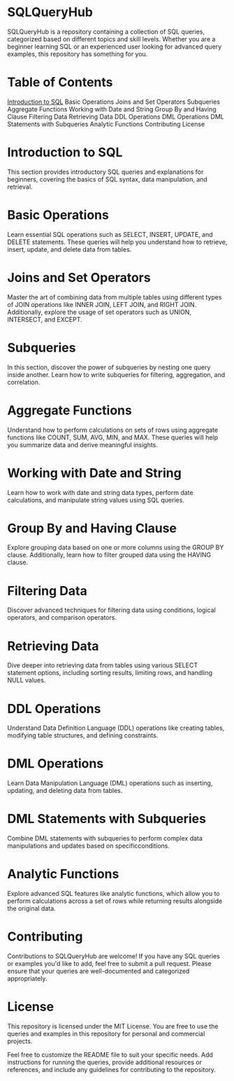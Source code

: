 # SQLQueryHub
SQLQueryHub is a repository containing a collection of SQL queries, categorized based on different topics and skill levels. Whether you are a beginner learning SQL or an experienced user looking for advanced query examples, this repository has something for you.

# Table of Contents
[Introduction to SQL]()
Basic Operations
Joins and Set Operators
Subqueries
Aggregate Functions
Working with Date and String
Group By and Having Clause
Filtering Data
Retrieving Data
DDL Operations
DML Operations
DML Statements with Subqueries
Analytic Functions
Contributing
License

# Introduction to SQL
This section provides introductory SQL queries and explanations for beginners, covering the basics of SQL syntax, data manipulation, and retrieval.

# Basic Operations
Learn essential SQL operations such as SELECT, INSERT, UPDATE, and DELETE statements. These queries will help you understand how to retrieve, insert, update, and delete data from tables.

# Joins and Set Operators
Master the art of combining data from multiple tables using different types of JOIN operations like INNER JOIN, LEFT JOIN, and RIGHT JOIN. Additionally, explore the usage of set operators such as UNION, INTERSECT, and EXCEPT.

# Subqueries
In this section, discover the power of subqueries by nesting one query inside another. Learn how to write subqueries for filtering, aggregation, and correlation.

# Aggregate Functions
Understand how to perform calculations on sets of rows using aggregate functions like COUNT, SUM, AVG, MIN, and MAX. These queries will help you summarize data and derive meaningful insights.

# Working with Date and String
Learn how to work with date and string data types, perform date calculations, and manipulate string values using SQL queries.

# Group By and Having Clause
Explore grouping data based on one or more columns using the GROUP BY clause. Additionally, learn how to filter grouped data using the HAVING clause.

# Filtering Data
Discover advanced techniques for filtering data using conditions, logical operators, and comparison operators.

# Retrieving Data
Dive deeper into retrieving data from tables using various SELECT statement options, including sorting results, limiting rows, and handling NULL values.

# DDL Operations
Understand Data Definition Language (DDL) operations like creating tables, modifying table structures, and defining constraints.

# DML Operations
Learn Data Manipulation Language (DML) operations such as inserting, updating, and deleting data from tables.

# DML Statements with Subqueries
Combine DML statements with subqueries to perform complex data manipulations and updates based on specificconditions.

# Analytic Functions
Explore advanced SQL features like analytic functions, which allow you to perform calculations across a set of rows while returning results alongside the original data.

# Contributing
Contributions to SQLQueryHub are welcome! If you have any SQL queries or examples you'd like to add, feel free to submit a pull request. Please ensure that your queries are well-documented and categorized appropriately.

# License
This repository is licensed under the MIT License. You are free to use the queries and examples in this repository for personal and commercial projects.

Feel free to customize the README file to suit your specific needs. Add instructions for running the queries, provide additional resources or references, and include any guidelines for contributing to the repository.
